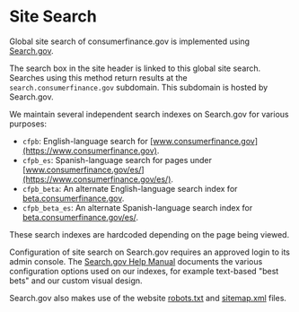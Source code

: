 # Site Search

Global site search of consumerfinance.gov is implemented using
[Search.gov](https://search.gov/).

The search box in the site header is linked to this global site search.
Searches using this method return results at the `search.consumerfinance.gov`
subdomain. This subdomain is hosted by Search.gov.

We maintain several independent search indexes on Search.gov for various purposes:

- `cfpb`: English-language search for
  [www.consumerfinance.gov](https://www.consumerfinance.gov).
- `cfpb_es`: Spanish-language search for pages under
  [www.consumerfinance.gov/es/](https://www.consumerfinance.gov/es/).
- `cfpb_beta`: An alternate English-language search index for
  [beta.consumerfinance.gov](https://beta.consumerfinance.gov).
- `cfpb_beta_es`: An alternate Spanish-language search index for
  [beta.consumerfinance.gov/es/](https://beta.consumerfinance.gov/es/).

These search indexes are hardcoded depending on the page being viewed.

Configuration of site search on Search.gov requires an approved login to its
admin console. The [Search.gov Help Manual](https://search.gov/manual/index.html)
documents the various configuration options used on our indexes, for example
text-based "best bets" and our custom visual design.

Search.gov also makes use of the website
[robots.txt](https://www.consumerfinance.gov/robots.txt)
and
[sitemap.xml](https://www.consumerfinance.gov/sitemap.xml)
files.

